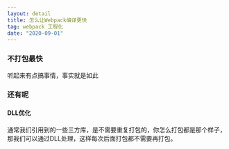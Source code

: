 ```yaml
---
layout: detail
title: 怎么让Webpack编译更快
tag: webpack 工程化
date: "2020-09-01"
---
```


### 不打包最快

听起来有点搞事情，事实就是如此

### 还有呢

#### DLL优化
通常我们引用到的一些三方库，是不需要重复打包的，你怎么打包都是那个样子，那我们可以通过DLL处理，这样每次后面打包都不需要再打包。